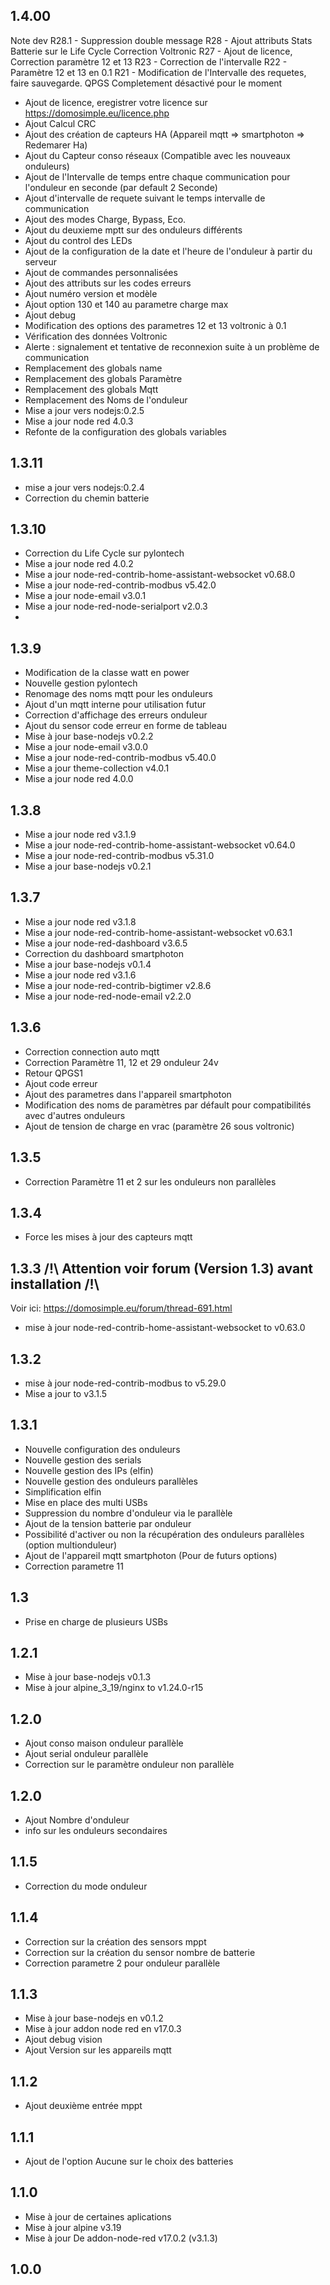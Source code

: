 ## 1.4.00


Note dev
R28.1 - Suppression double message
R28 - Ajout attributs Stats Batterie sur le Life Cycle Correction Voltronic
R27 - Ajout de licence, Correction paramètre 12 et 13
R23 - Correction de l'intervalle
R22 - Paramètre 12 et 13 en 0.1
R21 - Modification de l'Intervalle des requetes, faire sauvegarde. QPGS Completement désactivé pour le moment


- Ajout de licence, eregistrer votre licence sur https://domosimple.eu/licence.php
- Ajout Calcul CRC
- Ajout des création de capteurs HA (Appareil mqtt => smartphoton => Redemarer Ha)
- Ajout du Capteur conso réseaux (Compatible avec les nouveaux onduleurs)
- Ajout de l'Intervalle de temps entre chaque communication pour l'onduleur en seconde (par default 2 Seconde)
- Ajout d'intervalle de requete suivant le temps intervalle de communication
- Ajout des modes Charge, Bypass, Eco.
- Ajout du deuxieme mptt sur des onduleurs différents
- Ajout du control des LEDs
- Ajout de la configuration de la date et l'heure de l'onduleur à partir du serveur
- Ajout de commandes personnalisées
- Ajout des attributs sur les codes erreurs
- Ajout numéro version et modèle
- Ajout option 130 et 140 au parametre charge max
- Ajout debug
- Modification des options des parametres 12 et 13 voltronic à 0.1
- Vérification des données Voltronic
- Alerte : signalement et tentative de reconnexion suite à un problème de communication
- Remplacement des globals name
- Remplacement des globals Paramètre
- Remplacement des globals Mqtt
- Remplacement des Noms de l'onduleur
- Mise a jour vers nodejs:0.2.5
- Mise a jour node red 4.0.3
- Refonte de la configuration des globals variables


## 1.3.11
- mise a jour vers nodejs:0.2.4
- Correction du chemin batterie


## 1.3.10
- Correction du Life Cycle sur pylontech
- Mise a jour node red 4.0.2
- Mise a jour node-red-contrib-home-assistant-websocket v0.68.0
- Mise a jour node-red-contrib-modbus v5.42.0
- Mise a jour node-email v3.0.1
- Mise a jour node-red-node-serialport v2.0.3
- 

## 1.3.9
- Modification de la classe watt en power
- Nouvelle gestion pylontech
- Renomage des noms mqtt pour les onduleurs
- Ajout d'un mqtt interne pour utilisation futur
- Correction d'affichage des erreurs onduleur
- Ajout du sensor code erreur en forme de tableau
- Mise à jour base-nodejs v0.2.2
- Mise a jour node-email v3.0.0
- Mise a jour node-red-contrib-modbus v5.40.0
- Mise a jour theme-collection v4.0.1
- Mise a jour node red 4.0.0

## 1.3.8
- Mise a jour node red v3.1.9
- Mise a jour node-red-contrib-home-assistant-websocket v0.64.0
- Mise a jour node-red-contrib-modbus v5.31.0
- Mise a jour base-nodejs v0.2.1

## 1.3.7
- Mise a jour node red v3.1.8
- Mise a jour node-red-contrib-home-assistant-websocket v0.63.1
- Mise a jour node-red-dashboard v3.6.5
- Correction du dashboard smartphoton
- Mise a jour base-nodejs v0.1.4
- Mise a jour node red v3.1.6
- Mise a jour node-red-contrib-bigtimer v2.8.6
- Mise a jour node-red-node-email v2.2.0

## 1.3.6
- Correction connection auto mqtt
- Correction Paramètre 11, 12 et 29 onduleur 24v
- Retour QPGS1
- Ajout code erreur
- Ajout des parametres dans l'appareil smartphoton
- Modification des noms de paramètres par défault pour compatibilités avec d'autres onduleurs
- Ajout de tension de charge en vrac (paramètre 26 sous voltronic)

## 1.3.5
- Correction Paramètre 11 et 2 sur les onduleurs non parallèles

## 1.3.4
- Force les mises à jour des capteurs mqtt

## 1.3.3 /!\ Attention voir forum (Version 1.3) avant installation /!\ 
Voir ici: https://domosimple.eu/forum/thread-691.html
- mise à jour node-red-contrib-home-assistant-websocket to v0.63.0

## 1.3.2  
- mise à jour node-red-contrib-modbus to v5.29.0
- Mise a jour to v3.1.5

## 1.3.1
- Nouvelle configuration des onduleurs
- Nouvelle gestion des serials
- Nouvelle gestion des IPs (elfin)
- Nouvelle gestion des onduleurs parallèles
- Simplification elfin
- Mise en place des multi USBs
- Suppression du nombre d'onduleur via le parallèle
- Ajout de la tension batterie par onduleur
- Possibilité d'activer ou non la récupération des onduleurs parallèles (option multionduleur)
- Ajout de l'appareil mqtt smartphoton (Pour de futurs options)
- Correction parametre 11

## 1.3
- Prise en charge de plusieurs USBs

## 1.2.1
- Mise à jour base-nodejs v0.1.3
- Mise à jour alpine_3_19/nginx to v1.24.0-r15

## 1.2.0
- Ajout conso maison onduleur parallèle
- Ajout serial onduleur parallèle
- Correction sur le paramètre onduleur non parallèle

## 1.2.0
- Ajout Nombre d'onduleur
- info sur les onduleurs secondaires

## 1.1.5
- Correction du mode onduleur

## 1.1.4
- Correction sur la création des sensors mppt
- Correction sur la création du sensor nombre de batterie
- Correction parametre 2 pour onduleur parallèle

## 1.1.3
- Mise à jour base-nodejs en v0.1.2
- Mise à jour addon node red en v17.0.3
- Ajout debug vision
- Ajout Version sur les appareils mqtt

## 1.1.2
- Ajout deuxième entrée mppt

## 1.1.1
- Ajout de l'option Aucune sur le choix des batteries

## 1.1.0
- Mise à jour de certaines aplications
- Mise à jour alpine v3.19
- Mise à jour De addon-node-red v17.0.2 (v3.1.3)

## 1.0.0

